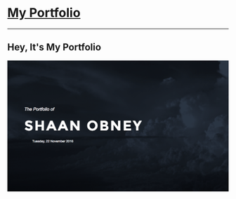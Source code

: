 
# [My Portfolio](https://shaanobney.github.io/ "Shaan's Portfolio")
-------------
**Hey, It's My Portfolio**
-------------

![](https://github.com/shaanobney/shaanobney.github.io/blob/master/img/port.png?raw=true)
